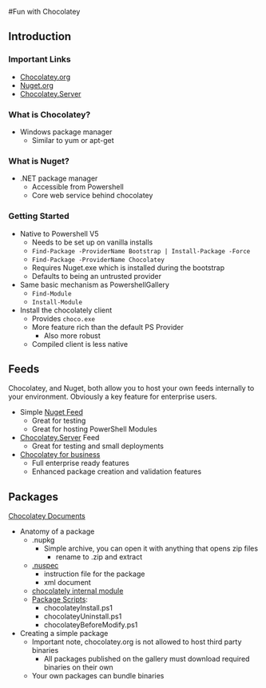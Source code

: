 #Fun with Chocolatey
## Introduction

### Important Links
* [Chocolatey.org](chocolatey.org)
* [Nuget.org](nuget.org)
* [Chocolatey.Server](https://chocolatey.org/packages?q=chocolatey.server)

### What is Chocolatey?
* Windows package manager
  * Similar to yum or apt-get

### What is Nuget?
* .NET package manager
  * Accessible from Powershell
  * Core web service behind chocolatey

### Getting Started
* Native to Powershell V5
  * Needs to be set up on vanilla installs
  * `Find-Package -ProviderName Bootstrap | Install-Package -Force`
  * `Find-Package -ProviderName Chocolatey`
  * Requires Nuget.exe which is installed during the bootstrap
  * Defaults to being an untrusted provider
* Same basic mechanism as PowershellGallery
  * `Find-Module`
  * `Install-Module`
* Install the chocolately client
  * Provides `choco.exe`
  * More feature rich than the default PS Provider
    * Also more robust
  * Compiled client is less native 

## Feeds
Chocolatey, and Nuget, both allow you to host your own feeds internally to your environment.  Obviously a key feature for enterprise users.

* Simple [Nuget Feed](nuget.org)
  * Great for testing
  * Great for hosting PowerShell Modules
* [Chocolatey.Server](https://chocolatey.org/packages?q=chocolatey.server) Feed
  * Great for testing and small deployments
* [Chocolatey for business](https://chocolatey.org/pricing)
  * Full enterprise ready features
  * Enhanced package creation and validation features

## Packages
[Chocolatey Documents](https://chocolatey.org/docs)

* Anatomy of a package
  * .nupkg
    * Simple archive, you can open it with anything that opens zip files
      * rename to .zip and extract
  * [.nuspec](https://docs.nuget.org/create/nuspec-reference)
    * instruction file for the package
    * xml document
  * [chocolately internal module](https://chocolatey.org/docs/helpers-reference)
  * [Package Scripts](https://chocolatey.org/docs/create-packages):
    * chocolateyInstall.ps1
    * chocolateyUninstall.ps1
    * chocolateyBeforeModify.ps1
* Creating a simple package
  * Important note, chocolatey.org is not allowed to host third party binaries
    * All packages published on the gallery must download required binaries on their own
  * Your own packages can bundle binaries

